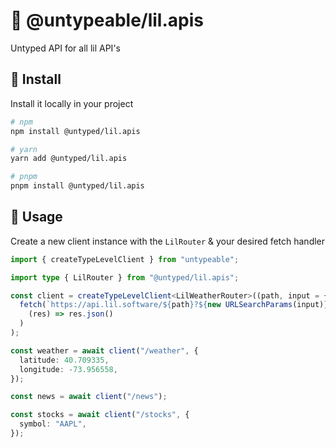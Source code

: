 # 🤏 @untypeable/lil.apis

Untyped API for all lil API's

## 🚀 Install

Install it locally in your project

```bash
# npm
npm install @untyped/lil.apis

# yarn
yarn add @untyped/lil.apis

# pnpm
pnpm install @untyped/lil.apis
```

## 🦄 Usage

Create a new client instance with the `LilRouter` & your desired fetch handler

```typescript
import { createTypeLevelClient } from "untypeable";

import type { LilRouter } from "@untyped/lil.apis";

const client = createTypeLevelClient<LilWeatherRouter>((path, input = {}) =>
  fetch(`https://api.lil.software/${path}?${new URLSearchParams(input)}`).then(
    (res) => res.json()
  )
);

const weather = await client("/weather", {
  latitude: 40.709335,
  longitude: -73.956558,
});

const news = await client("/news");

const stocks = await client("/stocks", {
  symbol: "AAPL",
});
```
